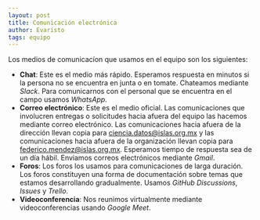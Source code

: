```yaml
---
layout: post
title: Comunicación electrónica
author: Evaristo
tags: equipo
---
```


Los medios de comunicacíon que usamos en el equipo son los siguientes:

- **Chat**: Este es el medio más rápido. Esperamos respuesta en minutos si la persona no se
  encuentra en junta o en tomate. Chateamos mediante _Slack_. Para comunicarnos con el personal que
  se encuentra en el campo usamos _WhatsApp_.
- **Correo electrónico**: Este es el medio oficial. Las comunicaciones que involucren entregas o
  solicitudes hacia afuera del equipo las hacemos mediante correo electrónico. Las comunicaciones
  hacia afuera de la dirección llevan copia para ciencia.datos@islas.org.mx y las comunicaciones
  hacia afuera de la organización llevan copia para federico.mendez@islas.org.mx. Esperamos
  tiempo de respuesta sea de un día hábil. Enviamos correos electrónicos mediante _Gmail_.
- **Foros**: Los foros los usamos para comunicaciones de larga duración. Los foros constituyen una
  forma de documentación sobre temas que estamos desarrollando gradualmente. Usamos _GitHub
  Discussions_, _Issues_ y _Trello_.
- **Videoconferencia**: Nos reunimos virtualmente mediante videoconferencias usando _Google Meet_.
